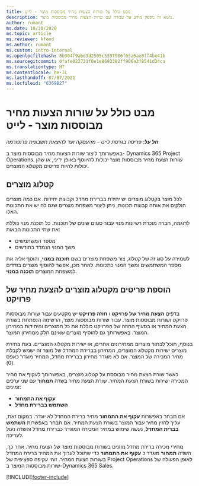 ```yaml
---
title: מבט כולל על שורות הצעות מחיר מבוססות מוצר - לייט
description: נושא זה מספק מידע על עבודה עם שרות הצעות מחיר מבוססות מוצר.
author: rumant
ms.date: 10/30/2020
ms.topic: article
ms.reviewer: kfend
ms.author: rumant
ms.custom: intro-internal
ms.openlocfilehash: 8b904f9abd3d2505c5397906f63a5ae8ff4be41b
ms.sourcegitcommit: 0fafe022731f0e1e8693382ff906e3f8541d34ca
ms.translationtype: HT
ms.contentlocale: he-IL
ms.lasthandoff: 07/07/2021
ms.locfileid: "6369827"
---
```

# <a name="product-based-quote-lines-overview---lite"></a>מבט כולל על שורות הצעות מחיר מבוססות מוצר - לייט

_**חל על**: פריסה בגרסת לייט – מהעסקה ועד להוצאת חשבונית פרופורמה_

באפשרותך ליצור שורות הצעות מחיר מבוססות מוצר ב- Dynamics 365 Project Operations. שורות הצעת מחיר מבוססות מוצר יכולות להיווסף באופן ידיני, או שהן יכולות להיות פריטים מקטלוג המוצרים.

## <a name="product-catalog"></a>קטלוג מוצרים

לכל מוצר בקטלוג מוצרים יש יחידת בברירת מחדל וקבוצת יחידות. אם כמה מוצרים חולקים את אותה קבוצת תכונות, ניתן ליצור משפחת מוצרים שגם לה יש את התכונות האלו. 

לדוגמה, חברה מוכרת רשיונות מנוי עבור סוגים שונים של תוכנות. כל תוכנת מנוי כוללת את שתי התכונות הבאות:

- מספר המשתמשים
- משך המנוי הנמדד בחודשים

לשמירה על סוג זה של קטלוג, צור משפחת מוצרים בשם **תוכנה במנוי**, והוסף אליה את מספר המשתמשים ומשך המנוי כתכונות. לאחר מכן, אפשר להוסיף מוצרים בודדים למשפחת המוצרים **תוכנה במנוי**.

## <a name="add-product-catalog-items-to-a-project-quote"></a>הוספת פריטים מקטלוג מוצרים להצעת מחיר של פרויקט

בדפים **הצעת מחיר של פרויקט** ו **חוזה פרויקט** יש מקטעים עבור שורות מבוססות פרויקט ושורות מבוססות מוצר. עבור שורות מבוססות מוצר, הרשימה הנפתחת בשורת הצעת המחיר או בסעיף החוזה של הפרויקט כוללת את כל המוצרים והיחידות במחירון המוצר. באפשרותך גם להוסיף מוצרים שאינם חלק ממחירון המוצר.

בנוסף, תוכל לבחור מוצרים ממחירונים אחרים, או ישירות מקטלוג המוצרים. בעת בחירת מוצרים ישירות מקטלוג המוצרים, המחירון בברירת המחדל של מוצר זה ישמש לקבלת מחיר המכירה של המוצר. אם לא מוגדר מחירון בברירת מחדל, המחיר מוגדר כאפס (0).

כאשר שורת הצעת מחיר מבוססת על קטלוג מוצרים, באפשרותך לעקוף את מחיר המכירה ישירות בשורת הצעת המחיר. שורת הצעת מחיר בשדה **תמחור** עם שני ערכים זמינים:

- **עקוף את התמחור**
- **השתמש בברירת מחדל**

אם תבחר באפשרות **עקוף את התמחור** מחיר ברירת המחדל לא יוגדר. במקום זאת, עליך להזין מחיר עבור המוצר בשורת הצעת המחיר. אם תבחר באפשרות **השתמש בברית המחדל**, נעשה שימוש במחיר המכירה המוגדר כברירת מחדל והשדה נעול לעריכה.

מחירי מכירה ברירת מחדל מוזנים בשורות מבוססות מוצר של הצעת מחיר. אחר כך, השדה **תמחור** מוגדר כ **עקוף את התמחור** כדי שתוכל לערוך את המחיר ברירת המחדל בשורות הצעת המחיר. זוהי עקיפה ספציפית של Project Operations לאופן הפעולה של שורות מבוססות המוצר ב-Dynamics 365 Sales.


[!INCLUDE[footer-include](../../includes/footer-banner.md)]